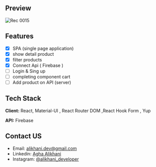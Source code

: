 ## Preview

![Rec 0015](https://user-images.githubusercontent.com/87765316/147091641-0a3d3a3c-dc90-42af-b7d8-db7fa7dab9af.gif)

## Features

- [x] SPA (single page application)
- [x] show detail product
- [x] filter products
- [x] Connect Api ( Firebase )
- [ ] Login & Sing up
- [ ] completing component cart
- [ ] Add product on API (server)

## Tech Stack

**Client:** React, Material-UI , React Router DOM ,React Hook Form , Yup

**API:** Firebase

## Contact US

- Email: [alikhani.dev@gmail.com](mailto:alikhani.dev@gmail.com)
- Linkedin: [Agha Alikhani](www.linkedin.com/in/amir-hossein-agha-alikhani-060a88217)
- Instagram: [@alikhani_developer](https://www.instagram.com/alikhani_developer/)
